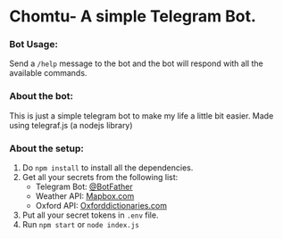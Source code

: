 # Chomtu- A simple Telegram Bot.

### Bot Usage:
Send a `/help` message to the bot and the bot will respond with all the available commands.

### About the bot:
This is just a simple telegram bot to make my life a little bit easier. Made using telegraf.js (a nodejs library) <br /> 

### About the setup:
1. Do `npm install` to install all the dependencies.
2. Get all your secrets from the following list:
	* Telegram Bot: [@BotFather](https://t.me/BotFather)
	* Weather API: [Mapbox.com](https://docs.mapbox.com/help/glossary/access-token/)
	* Oxford API: [Oxforddictionaries.com](https://developer.oxforddictionaries.com)
3. Put all your secret tokens in `.env` file.
4. Run `npm start` or `node index.js`
